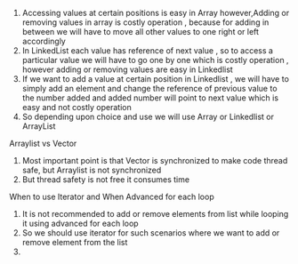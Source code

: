 1. Accessing values at certain positions is easy in Array however,Adding or removing values in array is costly operation
   , because for adding in between we will have to move all other values to one right or left accordingly
2. In LinkedList each value has reference of next value , so to access a particular value we will have to go one by one
   which is costly operation , however adding or removing values are easy in Linkedlist
3. If we want to add a value at certain position in Linkedlist , we will have to simply add an element and change the
   reference of previous value to the number added and added number will point to next value which is easy and not
   costly operation
4. So depending upon choice and use we will use Array or Linkedlist or ArrayList

Arraylist vs Vector

1. Most important point is that Vector is synchronized to make code thread safe, but Arraylist is not synchronized
2. But thread safety is not free it consumes time

When to use Iterator and When Advanced for each loop

1. It is not recommended to add or remove elements from list while looping it using advanced for each loop
2. So we should use iterator for such scenarios where we want to add or remove element from the list
3. 